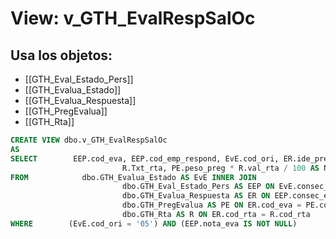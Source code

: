 # View: v_GTH_EvalRespSalOc

## Usa los objetos:
- [[GTH_Eval_Estado_Pers]]
- [[GTH_Evalua_Estado]]
- [[GTH_Evalua_Respuesta]]
- [[GTH_PregEvalua]]
- [[GTH_Rta]]

```sql
CREATE VIEW dbo.v_GTH_EvalRespSalOc
AS
SELECT        EEP.cod_eva, EEP.cod_emp_respond, EvE.cod_ori, ER.ide_pre, ER.cod_rta, ER.txt_lib, PE.Pregunta, EEP.nota_eva, EEP.consec_eva, EEP.id, PE.num_pre, 
                         R.Txt_rta, PE.peso_preg * R.val_rta / 100 AS NotaPreg
FROM            dbo.GTH_Evalua_Estado AS EvE INNER JOIN
                         dbo.GTH_Eval_Estado_Pers AS EEP ON EvE.consec_eva = EEP.consec_eva INNER JOIN
                         dbo.GTH_Evalua_Respuesta AS ER ON EEP.consec_eva = ER.consec_eva AND EEP.cod_eva = ER.cod_eva AND EEP.id = ER.id INNER JOIN
                         dbo.GTH_PregEvalua AS PE ON ER.cod_eva = PE.cod_eva AND ER.ide_pre = PE.ide_pre INNER JOIN
                         dbo.GTH_Rta AS R ON ER.cod_rta = R.cod_rta
WHERE        (EvE.cod_ori = '05') AND (EEP.nota_eva IS NOT NULL)

```
